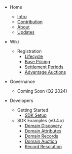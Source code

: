 <!-- docs/_sidebar.md -->

- Home
    * [Intro](/)
    * [Contribution](/misc/contribution.md)
    * [About](/misc/about.md)
    * [Updates](/misc/socials.md)

- Wiki
    - Registration
        * [Lifecycle](wiki/registration/lifecycle.md)
        * [Base Pricing](wiki/registration/base-pricing.md)
        * [Settlement Periods](wiki/registration/settlement.md)
        * [Advantage Auctions](wiki/registration/auctions.md)

- Governance
    - Coming Soon (Q2 2024)

- Developers
    - Getting Started
        * [SDK Setup](developers/sdk-setup.md)
    - SDK Examples (v0.4.x)
        * [Domain Discovery](developers/v0.4.x/domain-discovery.md)
        * [Domain Attributes](developers/v0.4.x/domain-attributes.md)
        * [Domain Records](developers/v0.4.x/domain-records.md)
        * [Domain Auction](developers/v0.4.x/domain-auction.md)
        * [Record Resolution](developers/v0.4.x/record-resolution.md)

<footer class="sidebar-footer">
    <div class="runs-on-radix"></div>
</footer>